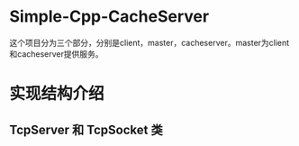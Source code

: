 # Simple-Cpp-CacheServer
这个项目分为三个部分，分别是client，master，cacheserver。master为client和cacheserver提供服务。

# 实现结构介绍
## TcpServer 和 TcpSocket 类
